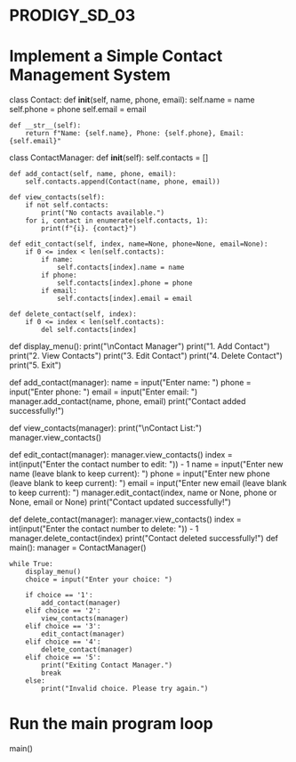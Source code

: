 # PRODIGY_SD_03
# Implement a Simple Contact Management System

class Contact:
    def __init__(self, name, phone, email):
        self.name = name
        self.phone = phone
        self.email = email

    def __str__(self):
        return f"Name: {self.name}, Phone: {self.phone}, Email: {self.email}"
class ContactManager:
    def __init__(self):
        self.contacts = []

    def add_contact(self, name, phone, email):
        self.contacts.append(Contact(name, phone, email))

    def view_contacts(self):
        if not self.contacts:
            print("No contacts available.")
        for i, contact in enumerate(self.contacts, 1):
            print(f"{i}. {contact}")

    def edit_contact(self, index, name=None, phone=None, email=None):
        if 0 <= index < len(self.contacts):
            if name:
                self.contacts[index].name = name
            if phone:
                self.contacts[index].phone = phone
            if email:
                self.contacts[index].email = email

    def delete_contact(self, index):
        if 0 <= index < len(self.contacts):
            del self.contacts[index]
def display_menu():
    print("\nContact Manager")
    print("1. Add Contact")
    print("2. View Contacts")
    print("3. Edit Contact")
    print("4. Delete Contact")
    print("5. Exit")

def add_contact(manager):
    name = input("Enter name: ")
    phone = input("Enter phone: ")
    email = input("Enter email: ")
    manager.add_contact(name, phone, email)
    print("Contact added successfully!")

def view_contacts(manager):
    print("\nContact List:")
    manager.view_contacts()

def edit_contact(manager):
    manager.view_contacts()
    index = int(input("Enter the contact number to edit: ")) - 1
    name = input("Enter new name (leave blank to keep current): ")
    phone = input("Enter new phone (leave blank to keep current): ")
    email = input("Enter new email (leave blank to keep current): ")
    manager.edit_contact(index, name or None, phone or None, email or None)
    print("Contact updated successfully!")

def delete_contact(manager):
    manager.view_contacts()
    index = int(input("Enter the contact number to delete: ")) - 1
    manager.delete_contact(index)
    print("Contact deleted successfully!")
def main():
    manager = ContactManager()
    
    while True:
        display_menu()
        choice = input("Enter your choice: ")
        
        if choice == '1':
            add_contact(manager)
        elif choice == '2':
            view_contacts(manager)
        elif choice == '3':
            edit_contact(manager)
        elif choice == '4':
            delete_contact(manager)
        elif choice == '5':
            print("Exiting Contact Manager.")
            break
        else:
            print("Invalid choice. Please try again.")

# Run the main program loop
main()
